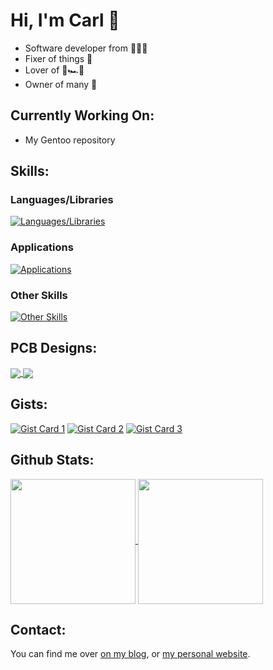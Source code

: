# Hi, I'm Carl 👋
* Software developer from 🏴󠁧󠁢󠁥󠁮󠁧󠁿🇬🇧
* Fixer of things 🔧
* Lover of 🏁🏎️💨
* Owner of many 🌵

## Currently Working On:
* My Gentoo repository

## Skills:
### Languages/Libraries

[![Languages/Libraries](https://skillicons.dev/icons?i=html,css,js,java,bash,cs,cpp,docker,gtk,mysql,nodejs,php,py,react,rocket,rust,sqlite,ts,wordpress&perline=8)](https://skillicons.dev)

### Applications
[![Applications](https://skillicons.dev/icons?i=androidstudio,blender,docker,git,nginx,vscode&perline=8)](https://skillicons.dev)

### Other Skills
[![Other Skills](https://skillicons.dev/icons?i=github,githubactions,linux,latex,md,raspberrypi&perline=8)](https://skillicons.dev)

## PCB Designs:
<a href="https://github.com/carlansell94/wii-u-usb-c-board">
  <img align="center" src="https://github-readme-stats.vercel.app/api/pin/?username=carlansell94&repo=wii-u-usb-c-board" />
</a>
<a href="https://github.com/carlansell94/ds4-ext-charger">
  <img align="center" src="https://github-readme-stats.vercel.app/api/pin/?username=carlansell94&repo=ds4-ext-charger" />
</a>

## Gists:
[![Gist Card 1](https://github-readme-stats.vercel.app/api/gist?id=f1fecf94da53f5e51c065df5ed0492fb)](https://gist.github.com/carlansell94/f1fecf94da53f5e51c065df5ed0492fb/)
[![Gist Card 2](https://github-readme-stats.vercel.app/api/gist?id=a21163b1eaf8dd326e7529694ca90042)](https://gist.github.com/carlansell94/a21163b1eaf8dd326e7529694ca90042/)
[![Gist Card 3](https://github-readme-stats.vercel.app/api/gist?id=0b39b25806fa3563b6d92b0c9a88cc86)](https://gist.github.com/carlansell94/0b39b25806fa3563b6d92b0c9a88cc86/)


## Github Stats:
<a href="https://github.com/anuraghazra/github-readme-stats">
  <img height=200 align="center" src="https://github-readme-stats.vercel.app/api?username=carlansell94&show=prs_merged_percentage&rank_icon=percentile&hide=issues" />
</a>
<a href="https://github.com/anuraghazra/github-readme-stats">
  <img height=200 align="center" src="https://github-readme-stats.vercel.app/api/top-langs?username=carlansell94&layout=compact&langs_count=8&card_width=320&size_weight=0.5&count_weight=0.5&hide=TSQL,CSS" />
</a>

## Contact:
You can find me over [on my blog](https://qubitsandbytes.co.uk), or [my personal website](https://carlansell.co.uk).
